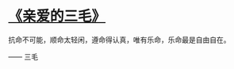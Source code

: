 # [《亲爱的三毛》 ​​​​](https://github.com/miss-shiyi/miss-shiyi/issues/47)

抗命不可能，顺命太轻闲，遵命得认真，唯有乐命，乐命最是自由自在。

—— 三毛